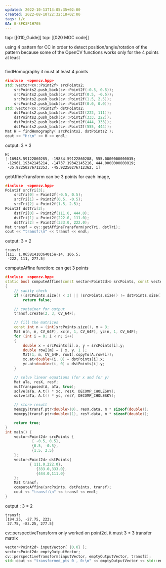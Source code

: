```yaml
---
updated: 2022-10-13T13:05:35+02:00
created: 2022-08-10T22:32:18+02:00
tags: i/c
GA: G-SFK3F1H705
---
```

top: [[010_Guide]]
top: [[020 MOC code]]

using 4 pattern for CC in order to detect position/angle/rotation of the pattern because some of the OpenCV functions works only for the 4 points at least

```py

```
findHomography it must at least 4 points
```cpp
#incluse  <opencv.hpp>
std::vector<cv::Point2f> srcPoints2;
    srcPoints2.push_back(cv::Point2f(-0.5, 0.5));
    srcPoints2.push_back(cv::Point2f(0.5, -0.5));
    srcPoints2.push_back(cv::Point2f(1.5, 2.5));
    srcPoints2.push_back(cv::Point2f(0.0, 0.0));
std::vector<cv::Point2f> dstPoints2;
    dstPoints2.push_back(cv::Point2f(222, 111));
    dstPoints2.push_back(cv::Point2f(333, 222));
    dstPoints2.push_back(cv::Point2f(444, 333));
    dstPoints2.push_back(cv::Point2f(555, 444));
Mat H = findHomography( srcPoints2, dstPoints2 );
cout << "H:\n" << H << endl;

```
output: 3 * 3
```
H:
[-16948.59122860285, -19834.59122860288, 555.0000000000035;
 -12961.19342145214, -14737.19342145216, 444.0000000000019;
 -35.92250276712353, -45.92250276712362, 1]
```


getAffineTransform can be 3 points for each image, 
```cpp
#incluse  <opencv.hpp>
Point2f srcTri[3];
    srcTri[0] = Point2f(-0.5, 0.5);
    srcTri[1] = Point2f(0.5, -0.5);
    srcTri[2] = Point2f(1.5, 2.5);
Point2f dstTri[3];
    dstTri[0] = Point2f(111.0, 444.0);
    dstTri[1] = Point2f(222.0, 111.0);
    dstTri[2] = Point2f(333.0, 222.0);
Mat transf = cv::getAffineTransform(srcTri, dstTri);
cout << "transf:\n" << transf << endl;

```
output: 3 * 2
```
transf:
[111, 1.06581410364015e-14, 166.5;
 -222, 111, 277.5]
```


computeAffine function: can get 3 points 
```cpp
#incluse  <opencv.hpp>
static bool computeAffine(const vector<Point2d>& srcPoints, const vector<Point2d>& dstPoints, Mat& transf)
{
    // sanity check
    if ((srcPoints.size() < 3) || (srcPoints.size() != dstPoints.size()))
        return false;

    // container for output
    transf.create(2, 3, CV_64F);

    // fill the matrices
    const int n = (int)srcPoints.size(), m = 3;
    Mat A(n, m, CV_64F), xc(n, 1, CV_64F), yc(n, 1, CV_64F);
    for (int i = 0; i < n; i++)
    {
        double x = srcPoints[i].x, y = srcPoints[i].y;
        double rowI[m] = { x, y, 1 };
        Mat(1, m, CV_64F, rowI).copyTo(A.row(i));
        xc.at<double>(i, 0) = dstPoints[i].x;
        yc.at<double>(i, 0) = dstPoints[i].y;
    }

    // solve linear equations (for x and for y)
    Mat aTa, resX, resY;
    mulTransposed(A, aTa, true);
    solve(aTa, A.t() * xc, resX, DECOMP_CHOLESKY);
    solve(aTa, A.t() * yc, resY, DECOMP_CHOLESKY);

    // store result
    memcpy(transf.ptr<double>(0), resX.data, m * sizeof(double));
    memcpy(transf.ptr<double>(1), resY.data, m * sizeof(double));

    return true;
}
int main() {    
    vector<Point2d> srcPoints {
            { -0.5, 0.5},
            {0.5, -0.5},
            {1.5, 2.5}
    };
    vector<Point2d> dstPoints{
           { 111.0,222.0},
              {333.0,333.0},
              {444.0,111.0}
    };
	Mat transf;
    computeAffine(srcPoints, dstPoints, transf);
    cout << "transf:\n" << transf << endl;
}
```
output : 3 * 2
```
transf:
[194.25, -27.75, 222;
 27.75, -83.25, 277.5]
```


cv::perspectiveTransform only worked on point2d, it must 3 * 3 transfer matrix
```cpp
vector<Point2d> inputVector{ {0,0} };
vector<Point2d> emptyOutputVector;
cv::perspectiveTransform(inputVector, emptyOutputVector, transf2);
std::cout << "transformed_pts 0 , 0:\n" << emptyOutputVector << std::endl;
```

